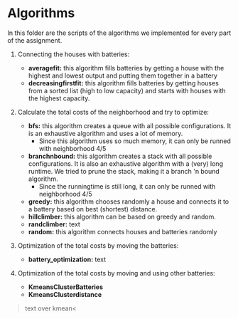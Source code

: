 # Algorithms

In this folder are the scripts of the algorithms we implemented for every part of the assignment.

1. Connecting the houses with batteries:
    * **averagefit:** this algorithm fills batteries by getting a house with the highest and lowest output and putting them together in a battery
    * **decreasingfirstfit:** this algorithm fills batteries by getting houses from a sorted list (high to low capacity) and starts with houses with the highest capacity.


2. Calculate the total costs of the neighborhood and try to optimize:
    * **bfs:** this algorithm creates a queue with all possible configurations. It is an exhaustive algorithm and uses a lot of memory.
        * Since this algorithm uses so much memory, it can only be runned with neighborhood 4/5
    * **branchnbound:** this algorithm creates a stack with all possible configurations. It is also an exhaustive algorithm with a (very) long runtime. We tried to prune the stack, making it a branch 'n bound algorithm.
        * Since the runningtime is still long, it can only be runned with neighborhood 4/5
    * **greedy:** this algorithm chooses randomly a house and connects it to a battery based on best (shortest) distance.
    * **hillclimber:** this algorithm can be based on greedy and random. 
    * **randclimber:** text
    * **random:** this algorithm connects houses and batteries randomly


3. Optimization of the total costs by moving the batteries:
    * **battery_optimization:** text


4. Optimization of the total costs by moving and using other batteries:
    * **KmeansClusterBatteries**
    * **KmeansClusterdistance**
>text over kmean<
